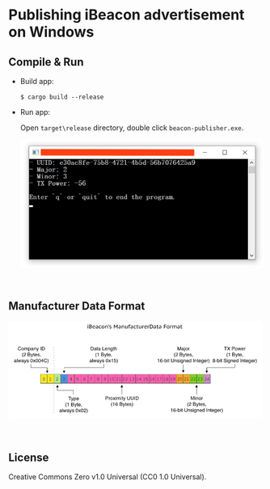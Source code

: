 # Publishing iBeacon advertisement on Windows

## Compile & Run

- Build app:

    ```
    $ cargo build --release
    ```

- Run app:

    Open `target\release` directory, double click `beacon-publisher.exe`.

    ![screenshot](imgs/screenshot.png)

<br>

## Manufacturer Data Format

![manufacturer data format](imgs/ibeacon_format.png)

<br>

## License

Creative Commons Zero v1.0 Universal (CC0 1.0 Universal).



